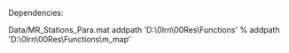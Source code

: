 Dependencies:

Data/MR_Stations_Para.mat
addpath 'D:\0lrn\00Res\Functions'
% addpath 'D:\0lrn\00Res\Functions\m_map'

